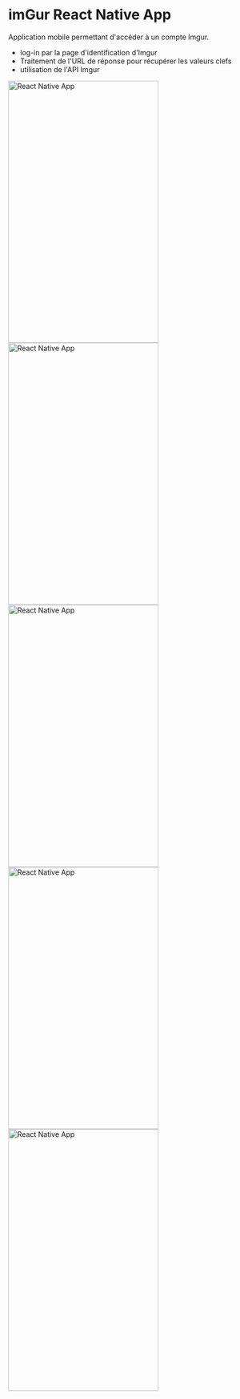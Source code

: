 # imGur React Native App

Application mobile permettant d'accéder à un compte Imgur.

-   log-in par la page d'identification d'Imgur
-   Traitement de l'URL de réponse pour récupérer les valeurs clefs
-   utilisation de l'API Imgur

<img src = "http://www.suliworld.com/assets/epicture1.png" width="300" height="523" alt="React Native App" />
<img src = "http://www.suliworld.com/assets/epicture2.png" width="300" height="523" alt="React Native App" />
<img src = "http://www.suliworld.com/assets/epicture3.png" width="300" height="523" alt="React Native App" />
<img src = "http://www.suliworld.com/assets/epicture4.png" width="300" height="523" alt="React Native App" />
<img src = "http://www.suliworld.com/assets/epicture5.png" width="300" height="523" alt="React Native App" />
